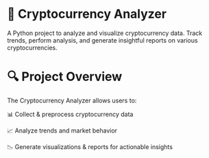 # 🚀 Cryptocurrency Analyzer

A Python project to analyze and visualize cryptocurrency data. Track trends, perform analysis, and generate insightful reports on various cryptocurrencies.

# 🔍 Project Overview

The Cryptocurrency Analyzer allows users to:

📊 Collect & preprocess cryptocurrency data

📈 Analyze trends and market behavior

📉 Generate visualizations & reports for actionable insights
